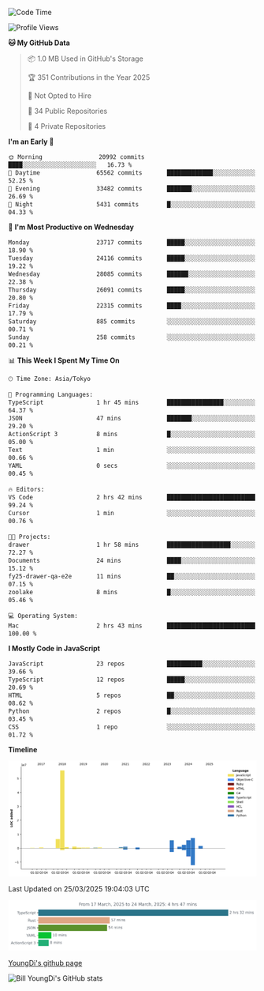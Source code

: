 <!--START_SECTION:waka-->
![Code Time](http://img.shields.io/badge/Code%20Time-1%2C263%20hrs%201%20min-blue)

![Profile Views](http://img.shields.io/badge/Profile%20Views-0-blue)

**🐱 My GitHub Data** 

> 📦 1.0 MB Used in GitHub's Storage 
 > 
> 🏆 351 Contributions in the Year 2025
 > 
> 🚫 Not Opted to Hire
 > 
> 📜 34 Public Repositories 
 > 
> 🔑 4 Private Repositories 
 > 
**I'm an Early 🐤** 

```text
🌞 Morning                20992 commits       ████░░░░░░░░░░░░░░░░░░░░░   16.73 % 
🌆 Daytime                65562 commits       █████████████░░░░░░░░░░░░   52.25 % 
🌃 Evening                33482 commits       ███████░░░░░░░░░░░░░░░░░░   26.69 % 
🌙 Night                  5431 commits        █░░░░░░░░░░░░░░░░░░░░░░░░   04.33 % 
```
📅 **I'm Most Productive on Wednesday** 

```text
Monday                   23717 commits       █████░░░░░░░░░░░░░░░░░░░░   18.90 % 
Tuesday                  24116 commits       █████░░░░░░░░░░░░░░░░░░░░   19.22 % 
Wednesday                28085 commits       ██████░░░░░░░░░░░░░░░░░░░   22.38 % 
Thursday                 26091 commits       █████░░░░░░░░░░░░░░░░░░░░   20.80 % 
Friday                   22315 commits       ████░░░░░░░░░░░░░░░░░░░░░   17.79 % 
Saturday                 885 commits         ░░░░░░░░░░░░░░░░░░░░░░░░░   00.71 % 
Sunday                   258 commits         ░░░░░░░░░░░░░░░░░░░░░░░░░   00.21 % 
```


📊 **This Week I Spent My Time On** 

```text
🕑︎ Time Zone: Asia/Tokyo

💬 Programming Languages: 
TypeScript               1 hr 45 mins        ████████████████░░░░░░░░░   64.37 % 
JSON                     47 mins             ███████░░░░░░░░░░░░░░░░░░   29.20 % 
ActionScript 3           8 mins              █░░░░░░░░░░░░░░░░░░░░░░░░   05.00 % 
Text                     1 min               ░░░░░░░░░░░░░░░░░░░░░░░░░   00.66 % 
YAML                     0 secs              ░░░░░░░░░░░░░░░░░░░░░░░░░   00.45 % 

🔥 Editors: 
VS Code                  2 hrs 42 mins       █████████████████████████   99.24 % 
Cursor                   1 min               ░░░░░░░░░░░░░░░░░░░░░░░░░   00.76 % 

🐱‍💻 Projects: 
drawer                   1 hr 58 mins        ██████████████████░░░░░░░   72.27 % 
Documents                24 mins             ████░░░░░░░░░░░░░░░░░░░░░   15.12 % 
fy25-drawer-qa-e2e       11 mins             ██░░░░░░░░░░░░░░░░░░░░░░░   07.15 % 
zoolake                  8 mins              █░░░░░░░░░░░░░░░░░░░░░░░░   05.46 % 

💻 Operating System: 
Mac                      2 hrs 43 mins       █████████████████████████   100.00 % 
```

**I Mostly Code in JavaScript** 

```text
JavaScript               23 repos            ██████████░░░░░░░░░░░░░░░   39.66 % 
TypeScript               12 repos            █████░░░░░░░░░░░░░░░░░░░░   20.69 % 
HTML                     5 repos             ██░░░░░░░░░░░░░░░░░░░░░░░   08.62 % 
Python                   2 repos             █░░░░░░░░░░░░░░░░░░░░░░░░   03.45 % 
CSS                      1 repo              ░░░░░░░░░░░░░░░░░░░░░░░░░   01.72 % 
```



**Timeline**

![Lines of Code chart](https://raw.githubusercontent.com/Youngdi/Youngdi/master/assets/bar_graph.png)


 Last Updated on 25/03/2025 19:04:03 UTC
<!--END_SECTION:waka-->

![wakatime](./images/stat.svg)

[YoungDi's github page](https://youngdi.github.io)

![Bill YoungDi's GitHub stats](https://github-readme-stats.vercel.app/api?username=youngdi&count_private=true&show_icons=true)
